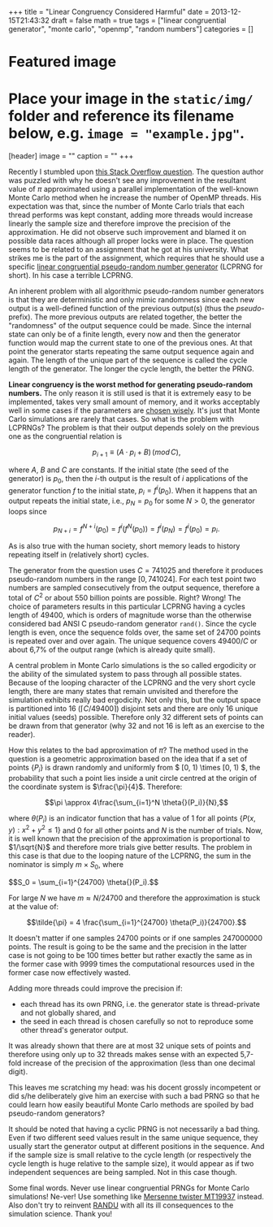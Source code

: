 +++
title = "Linear Congruency Considered Harmful"
date = 2013-12-15T21:43:32
draft = false
math = true
tags = ["linear congruential generator", "monte carlo", "openmp", "random numbers"]
categories = []

# Featured image
# Place your image in the `static/img/` folder and reference its filename below, e.g. `image = "example.jpg"`.
[header]
image = ""
caption = ""
+++

Recently I stumbled upon [this Stack Overflow question](http://stackoverflow.com/questions/20452420/correct-openmp-pragmas-for-pi-monte-carlo-in-c-with-not-thread-safe-random-numbe).
The question author was puzzled with why he doesn't see any improvement in the resultant value of $\pi$ approximated using a parallel implementation of the well-known Monte Carlo method when he increase the number of OpenMP threads.
His expectation was that, since the number of Monte Carlo trials that each thread performs was kept constant, adding more threads would increase linearly the sample size and therefore improve the precision of the approximation.
He did not observe such improvement and blamed it on possible data races although all proper locks were in place.
The question seems to be related to an assignment that he got at his university.
What strikes me is the part of the assignment, which requires that he should use a specific [linear congruential pseudo-random number generator](https://en.wikipedia.org/wiki/Linear_congruential_generator) (LCPRNG for short).
In his case a terrible LCPRNG.

An inherent problem with all algorithmic pseudo-random number generators is that they are deterministic and only mimic randomness since each new output is a well-defined function of the previous output(s) (thus the _pseudo-_ prefix).
The more previous outputs are related together, the better the "randomness" of the output sequence could be made.
Since the internal state can only be of a finite length, every now and then the generator function would map the current state to one of the previous ones.
At that point the generator starts repeating the same output sequence again and again.
The length of the unique part of the sequence is called the cycle length of the generator.
The longer the cycle length, the better the PRNG.

**Linear congruency is the worst method for generating pseudo-random numbers.**
The only reason it is still used is that it is extremely easy to be implemented, takes very small amount of memory, and it works acceptably well in some cases if the parameters are [chosen wisely](https://en.wikipedia.org/wiki/Linear_congruential_generator#Period_length).
It's just that Monte Carlo simulations are rarely that cases.
So what is the problem with LCPRNGs?
The problem is that their output depends solely on the previous one as the congruential relation is

$$p_{i+1} \equiv (A \cdot p_i + B)\,(mod\,C),$$

where $A$, $B$ and $C$ are constants.
If the initial state (the seed of the generator) is $p_0$, then the *i*-th output is the result of $i$ applications of the generator function $f$ to the initial state, $p_i = f^i(p_0)$.
When it happens that an output repeats the initial state, i.e., $p_N = p_0$ for some $N > 0$, the generator loops since

$$p_{N+i} = f^{N+i}(p_0) = f^i(f^N(p_0)) = f^i(p_N) = f^i(p_0) = p_i.$$

As is also true with the human society, short memory leads to history repeating itself in (relatively short) cycles.

The generator from the question uses $C = 741025$ and therefore it produces pseudo-random numbers in the range $[0, 741024]$.
For each test point two numbers are sampled consecutively from the output sequence, therefore a total of $C^2$ or about 550 billion points are possible.
Right?
Wrong!
The choice of parameters results in this particular LCPRNG having a cycles length of 49400, which is orders of magnitude worse than the otherwise considered bad ANSI C pseudo-random generator `rand()`.
Since the cycle length is even, once the sequence folds over, the same set of 24700 points is repeated over and over again.
The unique sequence covers $49400/C$ or about 6,7% of the output range (which is already quite small).

A central problem in Monte Carlo simulations is the so called ergodicity or the ability of the simulated system to pass through all possible states.
Because of the looping character of the LCPRNG and the very short cycle length, there are many states that remain unvisited and therefore the simulation exhibits really bad ergodicity.
Not only this, but the output space is partitioned into 16 ($\lceil C/49400\rceil$) disjoint sets and there are only 16 unique initial values (seeds) possible.
Therefore only 32 different sets of points can be drawn from that generator (why 32 and not 16 is left as an exercise to the reader).

How this relates to the bad approximation of $\pi$?
The method used in the question is a geometric approximation based on the idea that if a set of points $\{ P_i \}$ is drawn randomly and uniformly from $ [0, 1) \times [0, 1) $, the probability that such a point lies inside a unit circle centred at the origin of the coordinate system is $\frac{\pi}{4}$.
Therefore:

$$\pi \approx 4\frac{\sum_{i=1}^N \theta{}(P_i)}{N},$$

where $\theta{}(P_i)$ is an indicator function that has a value of 1 for all points $\{ P(x,y): x^2+y^2 \leq 1\}$ and 0 for all other points and $N$ is the number of trials.
Now, it is well known that the precision of the approximation is proportional to $1/\sqrt{N}$ and therefore more trials give better results.
The problem in this case is that due to the looping nature of the LCPRNG, the sum in the nominator is simply $m \times S_0$, where

<div>$$S_0 = \sum_{i=1}^{24700} \theta{}(P_i).$$</div>

For large $N$ we have $m \approx N/24700$ and therefore the approximation is stuck at the value of:

$$\tilde{\pi} = 4 \frac{\sum_{i=1}^{24700} \theta(P_i)}{24700}.$$

It doesn't matter if one samples 24700 points or if one samples 247000000 points.
The result is going to be the same and the precision in the latter case is not going to be 100 times better but rather exactly the same as in the former case with 9999 times the computational resources used in the former case now effectively wasted.

Adding more threads could improve the precision if:

 *  each thread has its own PRNG, i.e. the generator state is thread-private and not
    globally shared, and
 *  the seed in each thread is chosen carefully so not to reproduce some other thread's
    generator output.

It was already shown that there are at most 32 unique sets of points and therefore using only up to 32 threads makes sense with an expected 5,7-fold increase of the precision of the approximation (less than one decimal digit).

This leaves me scratching my head: was his docent grossly incompetent or did s/he deliberately give him an exercise with such a bad PRNG so that he could learn how easily beautiful Monte Carlo methods are spoiled by bad pseudo-random generators?

It should be noted that having a cyclic PRNG is not necessarily a bad thing.
Even if two different seed values result in the same unique sequence, they usually start the generator output at different positions in the sequence.
And if the sample size is small relative to the cycle length (or respectively the cycle length is huge relative to the sample size), it would appear as if two independent sequences are being sampled.
Not in this case though.

Some final words.
Never use linear congruential PRNGs for Monte Carlo simulations!
Ne-ver!
Use something like [Mersenne twister MT19937](https://en.wikipedia.org/wiki/Mersenne_twister) instead.
Also don't try to reinvent [RANDU](https://en.wikipedia.org/wiki/RANDU) with all its ill consequences to the simulation science.
Thank you!
